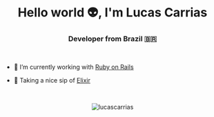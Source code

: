 <h1 align="center">Hello world 👽, I'm Lucas Carrias</h1>
<h3 align="center">Developer from Brazil 🇧🇷</h3>

<br>

<p>

- 💼 I’m currently working with [Ruby on Rails](https://rubyonrails.org/)

- 🧪 Taking a nice sip of [Elixir](https://elixir-lang.org/)
  
</p>

<br>

<p align="center"><img  src="https://github-readme-stats.vercel.app/api/top-langs?username=lucascarrias&show_icons=true&locale=en&layout=compact&theme=dark&langs_count=6&hide=html,scss,css" alt="lucascarrias" /></p>
